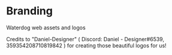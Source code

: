 # Branding
Waterdog web assets and logos

Credits to "Daniel-Designer" ( Discord: Daniel - Designer#6539, 359354208710819842 ) for creating those beautiful logos for us!
